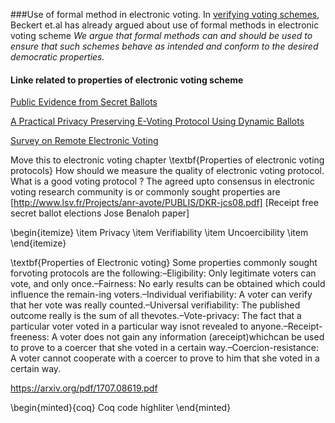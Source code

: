 ###Use of formal method in electronic voting. 
In [verifying voting schemes](https://www.sciencedirect.com/science/article/pii/S2214212614000246), Beckert et.al has already argued about use of formal methods in 
electronic voting scheme *We argue that formal methods can and should be used to ensure that such schemes behave as intended and conform to the desired democratic properties.*

#### Linke related to properties of electronic voting scheme
[Public Evidence from Secret Ballots](https://arxiv.org/pdf/1707.08619.pdf)

[A Practical Privacy Preserving E-Voting
Protocol Using Dynamic Ballots](https://pdfs.semanticscholar.org/2cdf/62b42699ebf058b4be8d021666c123343515.pdf)

[Survey on Remote Electronic Voting](https://arxiv.org/pdf/1702.02798.pdf)





Move this to electronic voting chapter
 \textbf{Properties of electronic voting protocols}
  How should we measure the quality of electronic voting protocol. 
  What is a good voting protocol ? 
  The agreed upto consensus in electronic voting research
  community is or commonly sought properties are  
  [http://www.lsv.fr/Projects/anr-avote/PUBLIS/DKR-jcs08.pdf]
  [Receipt free secret ballot elections Jose Benaloh paper]
  
 \begin{itemize}
 \item Privacy 
 \item Verifiability
 \item Uncoercibility
 \item 
 \end{itemize} 
 
 \textbf{Properties of Electronic voting} 
 Some properties commonly sought forvoting protocols are the following:–Eligibility: Only legitimate voters can vote, and only once.–Fairness: No early results can be obtained which could influence the remain-ing voters.–Individual verifiability: A voter can verify that her vote was really counted.–Universal verifiability: The published outcome really is the sum of all thevotes.–Vote-privacy: The fact that a particular voter voted in a particular way isnot revealed to anyone.–Receipt-freeness: A voter does not gain any information (areceipt)whichcan be used to prove to a coercer that she voted in a certain way.–Coercion-resistance: A voter cannot cooperate with a coercer to prove to him that she voted in a certain way.
 
 https://arxiv.org/pdf/1707.08619.pdf
 
 \begin{minted}{coq} 
 Coq code highliter	
 \end{minted} 
 
 
 
